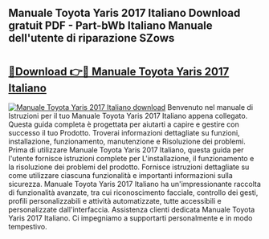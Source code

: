 ## Manuale Toyota Yaris 2017 Italiano Download gratuit PDF - Part-bWb Italiano Manuale dell'utente di riparazione SZows

# <h2><a href="http://dfbrcun.blite.top/?on=Manuale+Toyota+Yaris+2017+Italiano">🔗Download 👉🔴 Manuale Toyota Yaris 2017 Italiano</a></h2>

[![Manuale Toyota Yaris 2017 Italiano download](https://i.imgur.com/lujVjoI.png)](http://dfbrcun.blite.top/?on=Manuale+Toyota+Yaris+2017+Italiano)
Benvenuto nel manuale di Istruzioni per il tuo Manuale Toyota Yaris 2017 Italiano appena collegato. Questa guida completa è progettata per aiutarti a capire e gestire con successo il tuo Prodotto. Troverai informazioni dettagliate su funzioni, installazione, funzionamento, manutenzione e Risoluzione dei problemi. Prima di utilizzare Manuale Toyota Yaris 2017 Italiano, questa guida per l'utente fornisce istruzioni complete per L'installazione, il funzionamento e la risoluzione dei problemi del prodotto. Fornisce istruzioni dettagliate su come utilizzare ciascuna funzionalità e importanti informazioni sulla sicurezza. Manuale Toyota Yaris 2017 Italiano ha un'impressionante raccolta di funzionalità avanzate, tra cui riconoscimento facciale, controllo dei gesti, profili personalizzabili e attività automatizzate, tutte accessibili e personalizzate dall'interfaccia. Assistenza clienti dedicata Manuale Toyota Yaris 2017 Italiano. Ci impegniamo a supportarti personalmente e in modo tempestivo.
